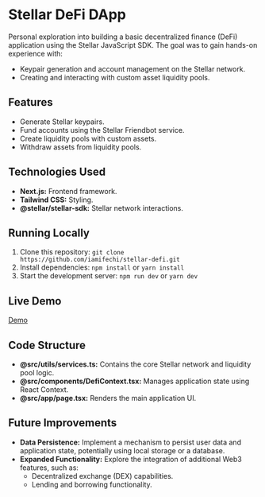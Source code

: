 # Stellar DeFi DApp
Personal exploration into building a basic decentralized finance (DeFi) application using the Stellar JavaScript SDK.  The goal was to gain hands-on experience with:

* Keypair generation and account management on the Stellar network.
* Creating and interacting with custom asset liquidity pools.

## Features

* Generate Stellar keypairs.
* Fund accounts using the Stellar Friendbot service.
* Create liquidity pools with custom assets.
* Withdraw assets from liquidity pools.

## Technologies Used

* **Next.js:** Frontend framework.
* **Tailwind CSS:** Styling.
* **@stellar/stellar-sdk:** Stellar network interactions.

## Running Locally

1. Clone this repository: `git clone https://github.com/iamifechi/stellar-defi.git`
2. Install dependencies: `npm install` or `yarn install`
3. Start the development server: `npm run dev` or `yarn dev`

## Live Demo

[Demo](https://stellar-defi.vercel.app)

## Code Structure

* **@src/utils/services.ts:** Contains the core Stellar network and liquidity pool logic.
* **@src/components/DefiContext.tsx:** Manages application state using React Context.
* **@src/app/page.tsx:**  Renders the main application UI. 

## Future Improvements
* **Data Persistence:** Implement a mechanism to persist user data and application state, potentially using local storage or a database.
* **Expanded Functionality:**  Explore the integration of additional Web3 features, such as:
    * Decentralized exchange (DEX) capabilities.
    * Lending and borrowing functionality.

